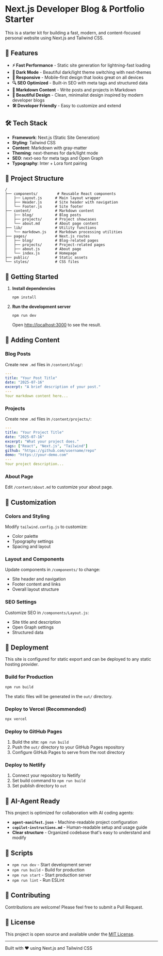 # Next.js Developer Blog & Portfolio Starter

This is a starter kit for building a fast, modern, and content-focused personal website using Next.js and Tailwind CSS.

## 🚀 Features

- **⚡ Fast Performance** - Static site generation for lightning-fast loading
- **🌙 Dark Mode** - Beautiful dark/light theme switching with next-themes
- **📱 Responsive** - Mobile-first design that looks great on all devices
- **🔍 SEO Optimized** - Built-in SEO with meta tags and structured data
- **📝 Markdown Content** - Write posts and projects in Markdown
- **🎨 Beautiful Design** - Clean, minimalist design inspired by modern developer blogs
- **🛠️ Developer Friendly** - Easy to customize and extend

## 🛠️ Tech Stack

- **Framework**: Next.js (Static Site Generation)
- **Styling**: Tailwind CSS
- **Content**: Markdown with gray-matter
- **Theming**: next-themes for dark/light mode
- **SEO**: next-seo for meta tags and Open Graph
- **Typography**: Inter + Lora font pairing

## 📁 Project Structure

```
/
├── components/         # Reusable React components
│   ├── Layout.js      # Main layout wrapper
│   ├── Header.js      # Site header with navigation
│   └── Footer.js      # Site footer
├── content/           # Markdown content
│   ├── blog/          # Blog posts
│   ├── projects/      # Project showcases
│   └── about.md       # About page content
├── lib/               # Utility functions
│   └── markdown.js    # Markdown processing utilities
├── pages/             # Next.js routes
│   ├── blog/          # Blog-related pages
│   ├── projects/      # Project-related pages
│   ├── about.js       # About page
│   └── index.js       # Homepage
├── public/            # Static assets
└── styles/            # CSS files
```

## 🚀 Getting Started

1. **Install dependencies**

   ```bash
   npm install
   ```

2. **Run the development server**
   ```bash
   npm run dev
   ```
   Open [http://localhost:3000](http://localhost:3000) to see the result.

## 📝 Adding Content

### Blog Posts

Create new `.md` files in `/content/blog/`:

```yaml
---
title: "Your Post Title"
date: "2025-07-16"
excerpt: "A brief description of your post."
---
Your markdown content here...
```

### Projects

Create new `.md` files in `/content/projects/`:

```yaml
---
title: "Your Project Title"
date: "2025-07-16"
excerpt: "What your project does."
tags: ["React", "Next.js", "Tailwind"]
github: "https://github.com/username/repo"
demo: "https://your-demo.com"
---
Your project description...
```

### About Page

Edit `/content/about.md` to customize your about page.

## 🎨 Customization

### Colors and Styling

Modify `tailwind.config.js` to customize:

- Color palette
- Typography settings
- Spacing and layout

### Layout and Components

Update components in `/components/` to change:

- Site header and navigation
- Footer content and links
- Overall layout structure

### SEO Settings

Customize SEO in `/components/Layout.js`:

- Site title and description
- Open Graph settings
- Structured data

## 🚀 Deployment

This site is configured for static export and can be deployed to any static hosting provider.

### Build for Production

```bash
npm run build
```

The static files will be generated in the `out/` directory.

### Deploy to Vercel (Recommended)

```bash
npx vercel
```

### Deploy to GitHub Pages

1. Build the site: `npm run build`
2. Push the `out/` directory to your GitHub Pages repository
3. Configure GitHub Pages to serve from the root directory

### Deploy to Netlify

1. Connect your repository to Netlify
2. Set build command to `npm run build`
3. Set publish directory to `out`

## 🧠 AI-Agent Ready

This project is optimized for collaboration with AI coding agents:

- **`agent-manifest.json`** - Machine-readable project configuration
- **`copilot-instructions.md`** - Human-readable setup and usage guide
- **Clear structure** - Organized codebase that's easy to understand and modify

## 📄 Scripts

- `npm run dev` - Start development server
- `npm run build` - Build for production
- `npm run start` - Start production server
- `npm run lint` - Run ESLint

## 🤝 Contributing

Contributions are welcome! Please feel free to submit a Pull Request.

## 📝 License

This project is open source and available under the [MIT License](LICENSE).

---

Built with ❤️ using Next.js and Tailwind CSS
